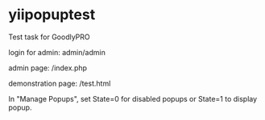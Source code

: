 # yiipopuptest

Test task for GoodlyPRO


login for admin: admin/admin

admin page: /index.php

demonstration page: /test.html

In "Manage Popups", set State=0 for disabled popups or State=1 to display popup.
